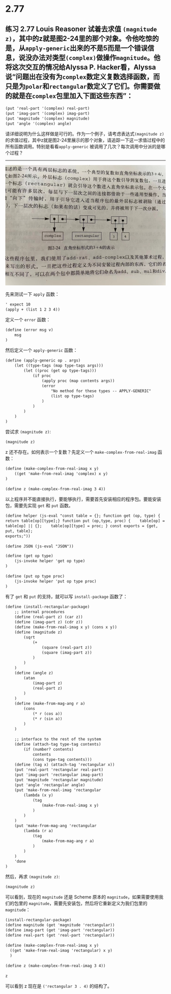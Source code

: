 # 2.77

## 练习 2.77 Louis Reasoner 试着去求值 `(magnitude z)`，其中的z就是图2-24里的那个对象。令他吃惊的是，从`apply-generic`出来的不是5而是一个错误信息，说没办法对类型`(complex)`做操作`magnitude`。他将这次交互的情况给Alyssa P. Hacker看，Alyssa说“问题出在没有为`complex`数定义复数选择函数，而只是为`polar`和`rectangular`数定义了它们。你需要做的就是在`complex`包里加入下面这些东西”：

```plain
(put 'real-part '(complex) real-part)
(put 'imag-part '(complex) imag-part)
(put 'magnitude '(complex) magnitude)
(put 'angle '(complex) angle)
```

请详细说明为什么这样做是可行的。作为一个例子，请考虑表达式`(magnitude z)`的求值过程，其中z就是图2-24里展示的那个对象，请追踪一下这一求值过程中的所有函数调用。特别是看看`apply-generic`
被调用了几次？每次调用中分派的是哪个过程？

---

![](./2.77/2-24.jpg)

先来测试一下 `apply` 函数：

```eval-scheme
' expect 10
(apply + (list 1 2 3 4))
```

定义一个 `error` 函数：

```eval-scheme
(define (error msg v)
    msg
)
```

然后定义一个 `apply-generic` 函数：

```eval-scheme
(define (apply-generic op . args)
    (let ((type-tags (map type-tags args)))
        (let ((proc (get op type-tags)))
            (if proc
                (apply proc (map contents args))
                (error
                    "No method for these types -- APPLY-GENERIC"
                    (list op type-tags)
                )
            )
        )
    )
)
```

尝试求 `(magnitude z)`:

```eval-scheme
(magnitude z)
```

z 还不存在。如何表示一个复数？先定义一个 `make-complex-from-real-imag` 函数：

```eval-scheme
(define (make-complex-from-real-imag x y)
    ((get 'make-from-real-imag 'complex) x y)
)

(define z (make-complex-from-real-imag 3 4))
```

以上程序并不能直接执行，要能够执行，需要首先安装相应的程序包。要能安装包，需要先实现 `get` 和 `put` 函数。

```eval-scheme
(define helper (js-eval "const table = {}; function get (op, type) {    return table[op][type];} function put (op,type, proc) {    table[op] = table[op] || {};    table[op][type] = proc; } const exports = {get, put, table}; 
exports;"))

(define JSON (js-eval "JSON"))
```

```eval-scheme
(define (get op type)
    (js-invoke helper 'get op type)
)

(define (put op type proc)
    (js-invoke helper 'put op type proc)
)
```

有了 `get` 和 `put` 的支持，就可以写 `install-package` 函数了：

```eval-scheme
(define (install-rectangular-package)
    ;; internal procedures
    (define (real-part z) (car z))
    (define (imag-part z) (cdr z))
    (define (make-from-real-imag x y) (cons x y))
    (define (magnitude z) 
        (sqrt 
            (+ 
                (square (real-part z)) 
                (square (imag-part z))
            )
        )
    )
    (define (angle z) 
        (atan 
            (imag-part z) 
            (real-part z)
        )
    )
    (define (make-from-mag-ang r a) 
        (cons 
            (* r (cos a)) 
            (* r (sin a))
        )
    )

    ;; interface to the rest of the system
    (define (attach-tag type-tag contents)
        (if (number? contents)
            contents
            (cons type-tag contents)))
    (define (tag x) (attach-tag 'rectangular x))
    (put 'real-part 'rectangular real-part)
    (put 'imag-part 'rectangular imag-part)
    (put 'magnitude 'rectangular magnitude)
    (put 'angle 'rectangular angle)
    (put 'make-from-real-imag 'rectangular 
        (lambda (x y) 
            (tag 
                (make-from-real-imag x y)
            )
        )
    )
    (put 'make-from-mag-ang 'rectangular 
        (lambda (r a) 
            (tag 
                (make-from-mag-ang r a)
            )
        )
    )
    'done
)
```

然后，再求 `(magnitude z)`:

```eval-scheme
(magnitude z)
```

可以看到，现在的 `magnitude` 还是 Scheme 原本的 `magnitude`，如果需要使用我们的包里的 `magnitude`，需要先安装包，然后将它重新定义为我们包里的 `magnitude`：

```eval-scheme
(install-rectangular-package)
(define magnitude (get 'magnitude 'rectangular))
(define imag-part (get 'imag-part 'rectangular))
(define real-part (get 'real-part 'rectangular))

(define (make-complex-from-real-imag x y)
  ((get 'make-from-real-imag 'rectangular) x y)
  )

(define z (make-complex-from-real-imag 3 4))

z
```

可以看到 z 现在是 `('rectangular 3 . 4)` 的结构了。